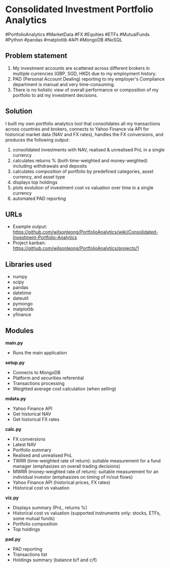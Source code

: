 # Consolidated Investment Portfolio Analytics

#PortfolioAnalytics #MarketData #FX #Equities #ETFs #MutualFunds
#Python #pandas #matplotlib #API 
#MongoDB #NoSQL 

## Problem statement
1. My investment accounts are scattered across different brokers in multiple currencies (GBP, SGD, HKD) due to my employment history.
2. PAD (Personal Account Dealing) reporting to my employer's Compliance department is manual and very time-consuming.
3. There is no holistic view of overall performance or composition of my portfolio to aid my investment decisions.

## Solution
I built my own portfolio analytics tool that consolidates all my transactions across countries and brokers, connects to Yahoo Finance via API for historical market data (NAV and FX rates), handles the FX conversions, and produces the following output:
1. consolidated investments with NAV, realised & unrealised PnL in a single currency
2. calculates returns % (both time-weighted and money-weighted) including withdrawals and deposits
3. calculates composition of portfolio by predefined categories, asset currency, and asset type
4. displays top holdings
5. plots evolution of investment cost vs valuation over time in a single currency
6. automated PAD reporting

## URLs
* Example output: https://github.com/wilsonleong/PortfolioAnalytics/wiki/Consolidated-Investment-Portfolio-Analytics
* Project kanban: https://github.com/wilsonleong/PortfolioAnalytics/projects/1

## Libraries used
* numpy
* scipy
* pandas
* datetime
* dateutil
* pymongo
* matplotlib
* yfinance

## Modules

**main.py**
* Runs the main application

**setup.py**
* Connects to MongoDB
* Platform and securities referential
* Transactions processing
* Weighted average cost calculation (when selling)

**mdata.py**
* Yahoo Finance API
* Get historical NAV
* Get historical FX rates

**calc.py**
* FX conversions
* Latest NAV
* Portfolio summary
* Realised and unrealised PnL
* TWRR (time-weighted rate of return): suitable measurement for a fund manager (emphasizes on overall trading decisions)
* MWRR (money-weighted rate of return): suitable measurement for an individual investor (emphasizes on timing of in/out flows)
* Yahoo Finance API (historical prices, FX rates)
* Historical cost vs valuation

**viz.py**
* Displays summary (PnL, returns %)
* Historical cost vs valuation (supported instruments only: stocks, ETFs, some mutual funds)
* Portfolio composition
* Top holdings

**pad.py**
* PAD reporting
* Transactions list
* Holdings summary (balance b/f and c/f)
